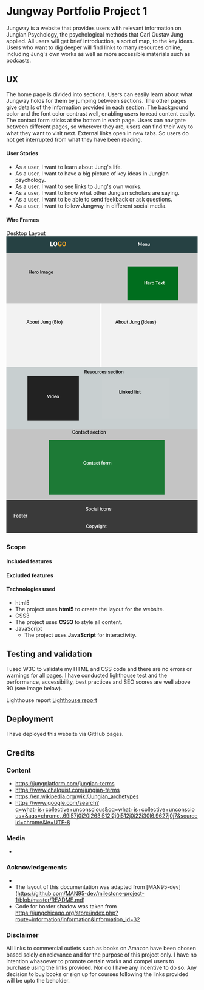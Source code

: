 # Jungway Portfolio Project 1
Jungway is a website that provides users with relevant information on Jungian Psychology, the psychological methods that Carl Gustav Jung applied. 
All users will get brief introduction, a sort of map, to the key ideas. Users who want to dig deeper will find links to many resources online, including Jung's own works as well as more accessible materials such as podcasts. 
## UX
The home page is divided into sections. Users can easily learn about what Jungway holds for them by jumping between sections. The other pages give details of the information provided in each section. The background color and the font color contrast well, enabling users to read content easily. The contact form sticks at the bottom in each page. Users can navigate between different pages, so wherever they are, users can find their way to what they want to visit next. 
External links open in new tabs. So users do not get interrupted from what they have been reading. 

#### User Stories
- As a user, I want to learn about Jung's life.
- As a user, I want to have a big picture of key ideas in Jungian psychology.
- As a user, I want to see links to Jung's own works.
- As a user, I want to know what other Jungian scholars are saying.
- As a user, I want to be able to send feekback or ask questions.
- As a user, I want to follow Jungway in different social media.

#### Wire Frames
Desktop Layout ![Desktop](/assets/wireframes/desktop-layout.png)


### Scope 

#### Included features


#### Excluded features


#### Technologies used
- html5
 - The project uses **html5** to create the layout for the website. 
- CSS3
 - The project uses **CSS3** to style all content.  
- JavaScript
    - The project uses **JavaScript** for interactivity.
## Testing and validation
I used W3C to validate my HTML and CSS code and there are no errors or warnings for all pages. I have conducted lighthouse test and the performance, accessibility, best practices and SEO scores are well above 90 (see image below).

Lighthouse report
[Lighthouse report](./assets/images/lighthouse-report.jpg)
 

## Deployment

I have deployed this website via GitHub pages. 

## Credits

### Content
- https://jungplatform.com/jungian-terms
- https://www.chalquist.com/jungian-terms
- https://en.wikipedia.org/wiki/Jungian_archetypes
- https://www.google.com/search?q=what+is+collective+unconscious&oq=what+is+collective+unconscious+&aqs=chrome..69i57j0i20i263i512l2j0i512j0i22i30l6.9627j0j7&sourceid=chrome&ie=UTF-8

### Media
- 

### Acknowledgements
- 
- The layout of this documentation was adapted from [MAN95-dev] (https://github.com/MAN95-dev/milestone-project-1/blob/master/README.md)
- Code for border shadow was taken from https://jungchicago.org/store/index.php?route=information/information&information_id=32

### Disclaimer

All links to commercial outlets such as books on Amazon have been chosen based solely on relevance and for the purpose of this project only. I have no intention whasoever to promote certain works and compel users to purchase using the links provided. Nor do I have any incentive to do so. Any decision to buy books or sign up for courses following the links provided will be upto the beholder.